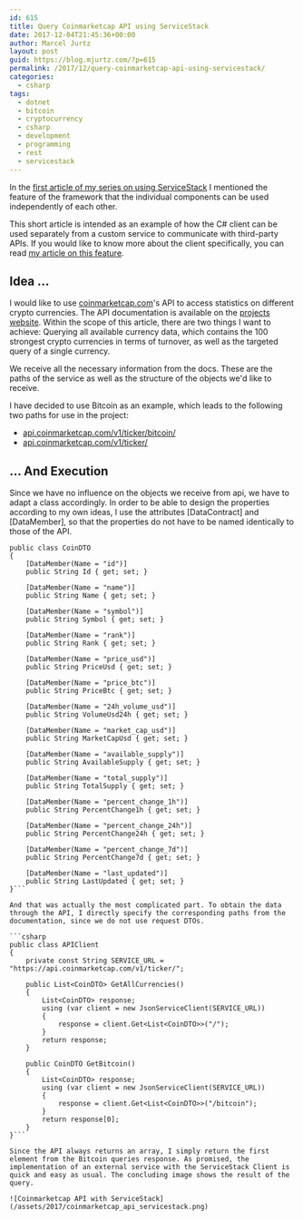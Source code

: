 ```yaml
---
id: 615
title: Query Coinmarketcap API using ServiceStack
date: 2017-12-04T21:45:36+00:00
author: Marcel Jurtz
layout: post
guid: https://blog.mjurtz.com/?p=615
permalink: /2017/12/query-coinmarketcap-api-using-servicestack/
categories:
  - csharp
tags:
  - dotnet
  - bitcoin
  - cryptocurrency
  - csharp
  - development
  - programming
  - rest
  - servicestack
---
```

In the [first article of my series on using ServiceStack](https://blog.mjurtz.com/2017/11/what-is-servicestack/) I mentioned the feature of the framework that the individual components can be used independently of each other.

This short article is intended as an example of how the C# client can be used separately from a custom service to communicate with third-party APIs. If you would like to know more about the client specifically, you can read [my article on this feature](https://blog.mjurtz.com/2017/11/servicestack-using-the-c-client/).

## Idea ...

I would like to use [coinmarketcap.com](https://coinmarketcap.com/)'s API to access statistics on different crypto currencies. The API documentation is available on the [projects website](https://coinmarketcap.com/api/). Within the scope of this article, there are two things I want to achieve: Querying all available currency data, which contains the 100 strongest crypto currencies in terms of turnover, as well as the targeted query of a single currency.

We receive all the necessary information from the docs. These are the paths of the service as well as the structure of the objects we'd like to receive.

I have decided to use Bitcoin as an example, which leads to the following two paths for use in the project:

  * [api.coinmarketcap.com/v1/ticker/bitcoin/](https://api.coinmarketcap.com/v1/ticker/bitcoin/)
  * [api.coinmarketcap.com/v1/ticker/](https://api.coinmarketcap.com/v1/ticker/)

## ... And Execution

Since we have no influence on the objects we receive from api, we have to adapt a class accordingly. In order to be able to design the properties according to my own ideas, I use the attributes [DataContract] and [DataMember], so that the properties do not have to be named identically to those of the API.

```csharp[DataContract]
public class CoinDTO
{
    [DataMember(Name = "id")]
    public String Id { get; set; }

    [DataMember(Name = "name")]
    public String Name { get; set; }

    [DataMember(Name = "symbol")]
    public String Symbol { get; set; }

    [DataMember(Name = "rank")]
    public String Rank { get; set; }

    [DataMember(Name = "price_usd")]
    public String PriceUsd { get; set; }

    [DataMember(Name = "price_btc")]
    public String PriceBtc { get; set; }

    [DataMember(Name = "24h_volume_usd")]
    public String VolumeUsd24h { get; set; }

    [DataMember(Name = "market_cap_usd")]
    public String MarketCapUsd { get; set; }

    [DataMember(Name = "available_supply")]
    public String AvailableSupply { get; set; }

    [DataMember(Name = "total_supply")]
    public String TotalSupply { get; set; }

    [DataMember(Name = "percent_change_1h")]
    public String PercentChange1h { get; set; }

    [DataMember(Name = "percent_change_24h")]
    public String PercentChange24h { get; set; }

    [DataMember(Name = "percent_change_7d")]
    public String PercentChange7d { get; set; }

    [DataMember(Name = "last_updated")]
    public String LastUpdated { get; set; }
}```

And that was actually the most complicated part. To obtain the data through the API, I directly specify the corresponding paths from the documentation, since we do not use request DTOs.

```csharp
public class APIClient
{
    private const String SERVICE_URL = "https://api.coinmarketcap.com/v1/ticker/";

    public List<CoinDTO> GetAllCurrencies()
    {
        List<CoinDTO> response;
        using (var client = new JsonServiceClient(SERVICE_URL))
        {
            response = client.Get<List<CoinDTO>>("/");
        }
        return response;
    }

    public CoinDTO GetBitcoin()
    {
        List<CoinDTO> response;
        using (var client = new JsonServiceClient(SERVICE_URL))
        {
            response = client.Get<List<CoinDTO>>("/bitcoin");
        }
        return response[0];
    }
}```

Since the API always returns an array, I simply return the first element from the Bitcoin queries response. As promised, the implementation of an external service with the ServiceStack Client is quick and easy as usual. The concluding image shows the result of the query.

![Coinmarketcap API with ServiceStack](/assets/2017/coinmarketcap_api_servicestack.png)